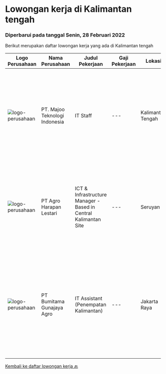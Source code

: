 
  # Lowongan kerja di Kalimantan tengah

  ### Diperbarui pada tanggal Senin, 28 Februari 2022

  Berikut merupakan daftar lowongan kerja yang ada di Kalimantan tengah

  |Logo Perusahaan | Nama Perusahaan | Judul Pekerjaan | Gaji Pekerjaan | Lokasi | Deskripsi | Tanggal diunggah | Pranala |
  | -------------- | --------------- | --------------- | --------- | --------- | -------------- | ------- | ----------- |
  |![logo-perusahaan](https://image-service-cdn.seek.com.au/2a2c8a948d223cf92abbc34c9b4e6cee325386db/ee4dce1061f3f616224767ad58cb2fc751b8d2dc)|PT. Majoo Teknologi Indonesia|IT Staff|---|Kalimantan Tengah|Deskripsi Pekerjaan: Melakukan instalasi beserta pengaturan software dan hardware majoo. Memberikan edukasi (training) kepada staff / manager/ owner...|Kamis, 24 Februari 2022|https://www.jobstreet.co.id/id/job/it-staff-3790804?token=0~cfba80df-c24e-4626-be27-ef0403c29055&sectionRank=1&jobId=jobstreet-id-job-3790804|
|![logo-perusahaan](https://image-service-cdn.seek.com.au/cf504cf0fd63cff79d8947c0ec301d1bfb683f57/ee4dce1061f3f616224767ad58cb2fc751b8d2dc)|PT Agro Harapan Lestari|ICT & Infrastructure Manager - Based in Central Kalimantan Site|---|Seruyan|Lead ICT division operational planning and projects, organize and negotiate the allocation of IT resources. Develop, implement, and maintain policies,...|Sabtu, 19 Februari 2022|https://www.jobstreet.co.id/id/job/ict-infrastructure-manager-based-in-central-kalimantan-site-3796344?token=0~cfba80df-c24e-4626-be27-ef0403c29055&sectionRank=2&jobId=jobstreet-id-job-3796344|
|![logo-perusahaan](https://image-service-cdn.seek.com.au/54dadee7b8219c8d5580c90648c4e3478a83ad38/ee4dce1061f3f616224767ad58cb2fc751b8d2dc)|PT Bumitama Gunajaya Agro|IT Assistant (Penempatan Kalimantan)|---|Jakarta Raya|Membantu dan bertanggung jawab kepada Regional Head dan IT Group Dept terkait dengan pemanfaatan sistem teknologi informasi terutama di area kebun....|Rabu, 09 Februari 2022|https://www.jobstreet.co.id/id/job/it-assistant-penempatan-kalimantan-3785601?token=0~cfba80df-c24e-4626-be27-ef0403c29055&sectionRank=3&jobId=jobstreet-id-job-3785601|


  [Kembali ke daftar lowongan kerja 🔙](../README.md#daftar-lowongan-kerja)
  
